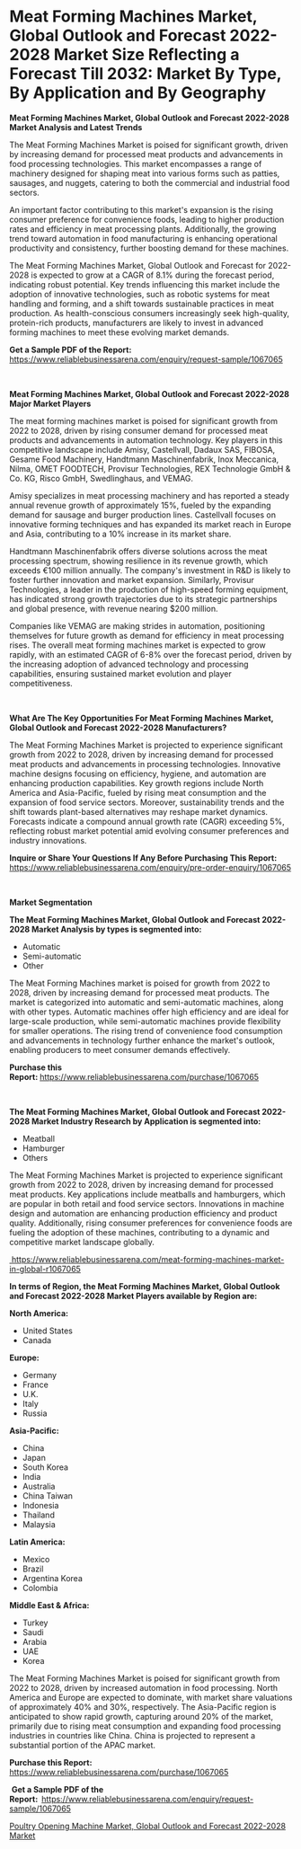 <p><h1>Meat Forming Machines Market, Global Outlook and Forecast 2022-2028 Market Size Reflecting a Forecast Till 2032: Market By Type, By Application and By Geography</h1></p><p><strong>Meat Forming Machines Market, Global Outlook and Forecast 2022-2028 Market Analysis and Latest Trends</strong></p>
<p><p>The Meat Forming Machines Market is poised for significant growth, driven by increasing demand for processed meat products and advancements in food processing technologies. This market encompasses a range of machinery designed for shaping meat into various forms such as patties, sausages, and nuggets, catering to both the commercial and industrial food sectors.</p><p>An important factor contributing to this market's expansion is the rising consumer preference for convenience foods, leading to higher production rates and efficiency in meat processing plants. Additionally, the growing trend toward automation in food manufacturing is enhancing operational productivity and consistency, further boosting demand for these machines.</p><p>The Meat Forming Machines Market, Global Outlook and Forecast for 2022-2028 is expected to grow at a CAGR of 8.1% during the forecast period, indicating robust potential. Key trends influencing this market include the adoption of innovative technologies, such as robotic systems for meat handling and forming, and a shift towards sustainable practices in meat production. As health-conscious consumers increasingly seek high-quality, protein-rich products, manufacturers are likely to invest in advanced forming machines to meet these evolving market demands.</p></p>
<p><strong>Get a Sample PDF of the Report:&nbsp;</strong> <a href="https://www.reliablebusinessarena.com/enquiry/request-sample/1067065?utm_campaign=3098&utm_medium=2&utm_source=Github&utm_content=ia&utm_term=21032025&utm_id=meat-forming-machines-market-global-outlook-and-forecast-2022-2028">https://www.reliablebusinessarena.com/enquiry/request-sample/1067065</a></p>
<p>&nbsp;</p>
<p><strong>Meat Forming Machines Market, Global Outlook and Forecast 2022-2028 Major Market Players</strong></p>
<p><p>The meat forming machines market is poised for significant growth from 2022 to 2028, driven by rising consumer demand for processed meat products and advancements in automation technology. Key players in this competitive landscape include Amisy, Castellvall, Dadaux SAS, FIBOSA, Gesame Food Machinery, Handtmann Maschinenfabrik, Inox Meccanica, Nilma, OMET FOODTECH, Provisur Technologies, REX Technologie GmbH & Co. KG, Risco GmbH, Swedlinghaus, and VEMAG.</p><p>Amisy specializes in meat processing machinery and has reported a steady annual revenue growth of approximately 15%, fueled by the expanding demand for sausage and burger production lines. Castellvall focuses on innovative forming techniques and has expanded its market reach in Europe and Asia, contributing to a 10% increase in its market share.</p><p>Handtmann Maschinenfabrik offers diverse solutions across the meat processing spectrum, showing resilience in its revenue growth, which exceeds €100 million annually. The company's investment in R&D is likely to foster further innovation and market expansion. Similarly, Provisur Technologies, a leader in the production of high-speed forming equipment, has indicated strong growth trajectories due to its strategic partnerships and global presence, with revenue nearing $200 million.</p><p>Companies like VEMAG are making strides in automation, positioning themselves for future growth as demand for efficiency in meat processing rises. The overall meat forming machines market is expected to grow rapidly, with an estimated CAGR of 6-8% over the forecast period, driven by the increasing adoption of advanced technology and processing capabilities, ensuring sustained market evolution and player competitiveness.</p></p>
<p>&nbsp;</p>
<p><strong>What Are The Key Opportunities For Meat Forming Machines Market, Global Outlook and Forecast 2022-2028 Manufacturers?</strong></p>
<p><p>The Meat Forming Machines Market is projected to experience significant growth from 2022 to 2028, driven by increasing demand for processed meat products and advancements in processing technologies. Innovative machine designs focusing on efficiency, hygiene, and automation are enhancing production capabilities. Key growth regions include North America and Asia-Pacific, fueled by rising meat consumption and the expansion of food service sectors. Moreover, sustainability trends and the shift towards plant-based alternatives may reshape market dynamics. Forecasts indicate a compound annual growth rate (CAGR) exceeding 5%, reflecting robust market potential amid evolving consumer preferences and industry innovations.</p></p>
<p><strong>Inquire or Share Your Questions If Any Before Purchasing This Report:</strong> <a href="https://www.reliablebusinessarena.com/enquiry/pre-order-enquiry/1067065?utm_campaign=3098&utm_medium=2&utm_source=Github&utm_content=ia&utm_term=21032025&utm_id=meat-forming-machines-market-global-outlook-and-forecast-2022-2028">https://www.reliablebusinessarena.com/enquiry/pre-order-enquiry/1067065</a></p>
<p>&nbsp;</p>
<p><strong>Market Segmentation</strong></p>
<p><strong>The Meat Forming Machines Market, Global Outlook and Forecast 2022-2028 Market Analysis by types is segmented into:</strong></p>
<p><ul><li>Automatic</li><li>Semi-automatic</li><li>Other</li></ul></p>
<p><p>The Meat Forming Machines market is poised for growth from 2022 to 2028, driven by increasing demand for processed meat products. The market is categorized into automatic and semi-automatic machines, along with other types. Automatic machines offer high efficiency and are ideal for large-scale production, while semi-automatic machines provide flexibility for smaller operations. The rising trend of convenience food consumption and advancements in technology further enhance the market's outlook, enabling producers to meet consumer demands effectively.</p></p>
<p><strong>Purchase this Report:&nbsp;</strong><a href="https://www.reliablebusinessarena.com/purchase/1067065?utm_campaign=3098&utm_medium=2&utm_source=Github&utm_content=ia&utm_term=21032025&utm_id=meat-forming-machines-market-global-outlook-and-forecast-2022-2028">https://www.reliablebusinessarena.com/purchase/1067065</a></p>
<p>&nbsp;</p>
<p><strong>The Meat Forming Machines Market, Global Outlook and Forecast 2022-2028 Market Industry Research by Application is segmented into:</strong></p>
<p><ul><li>Meatball</li><li>Hamburger</li><li>Others</li></ul></p>
<p><p>The Meat Forming Machines Market is projected to experience significant growth from 2022 to 2028, driven by increasing demand for processed meat products. Key applications include meatballs and hamburgers, which are popular in both retail and food service sectors. Innovations in machine design and automation are enhancing production efficiency and product quality. Additionally, rising consumer preferences for convenience foods are fueling the adoption of these machines, contributing to a dynamic and competitive market landscape globally.</p></p>
<p><a href="https://www.reliablebusinessarena.com/meat-forming-machines-market-in-global-r1067065?utm_campaign=3098&utm_medium=2&utm_source=Github&utm_content=ia&utm_term=21032025&utm_id=meat-forming-machines-market-global-outlook-and-forecast-2022-2028">&nbsp;https://www.reliablebusinessarena.com/meat-forming-machines-market-in-global-r1067065</a></p>
<p><strong>In terms of Region, the Meat Forming Machines Market, Global Outlook and Forecast 2022-2028 Market Players available by Region are:</strong></p>
<p>
    <p> <strong> North America: </strong>
        <ul>
            <li>United States</li>
            <li>Canada</li>
        </ul>
        </p> 
    <p> <strong> Europe: </strong>
        <ul>
            <li>Germany</li>
            <li>France</li>
            <li>U.K.</li>
            <li>Italy</li>
            <li>Russia</li>
        </ul>
        </p> 
    <p> <strong> Asia-Pacific: </strong>
        <ul>
            <li>China</li>
            <li>Japan</li>
            <li>South Korea</li>
            <li>India</li>
            <li>Australia</li>
            <li>China Taiwan</li>
            <li>Indonesia</li>
            <li>Thailand</li>
            <li>Malaysia</li>
        </ul>
        </p> 
    <p> <strong> Latin America: </strong>
        <ul>
            <li>Mexico</li>
            <li>Brazil</li>
            <li>Argentina Korea</li>
            <li>Colombia</li>
        </ul>
        </p> 
    <p> <strong> Middle East & Africa: </strong>
        <ul>
            <li>Turkey</li>
            <li>Saudi</li>
            <li>Arabia</li>
            <li>UAE</li>
            <li>Korea</li>
        </ul>
    </p>
    </p>
<p><p>The Meat Forming Machines Market is poised for significant growth from 2022 to 2028, driven by increased automation in food processing. North America and Europe are expected to dominate, with market share valuations of approximately 40% and 30%, respectively. The Asia-Pacific region is anticipated to show rapid growth, capturing around 20% of the market, primarily due to rising meat consumption and expanding food processing industries in countries like China. China is projected to represent a substantial portion of the APAC market.</p></p>
<p><strong>Purchase this Report: </strong><a href="https://www.reliablebusinessarena.com/purchase/1067065?utm_campaign=3098&utm_medium=2&utm_source=Github&utm_content=ia&utm_term=21032025&utm_id=meat-forming-machines-market-global-outlook-and-forecast-2022-2028">https://www.reliablebusinessarena.com/purchase/1067065</a></p>
<p>&nbsp;<strong>Get a Sample PDF of the Report:&nbsp;&nbsp;</strong><a href="https://www.reliablebusinessarena.com/enquiry/request-sample/1067065?utm_campaign=3098&utm_medium=2&utm_source=Github&utm_content=ia&utm_term=21032025&utm_id=meat-forming-machines-market-global-outlook-and-forecast-2022-2028">https://www.reliablebusinessarena.com/enquiry/request-sample/1067065</a></p>
<p><strong></strong></p>
<p><p><a href="https://github.com/LilianFaulkner65/Market-Research-Report-List-2/blob/main/poultry-opening-machine-market-global-outlook-and-forecast-2022-2028-market.md?utm_campaign=3098&utm_medium=2&utm_source=Github&utm_content=ia&utm_term=21032025&utm_id=meat-forming-machines-market-global-outlook-and-forecast-2022-2028">Poultry Opening Machine Market, Global Outlook and Forecast 2022-2028 Market</a></p></p>